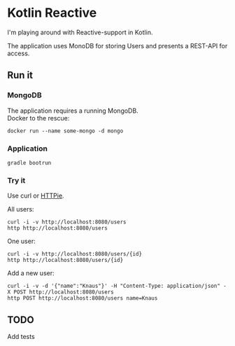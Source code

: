 # Kotlin Reactive
I'm playing around with Reactive-support in Kotlin.  

The application uses MonoDB for storing Users and presents a REST-API for access.

## Run it
### MongoDB
The application requires a running MongoDB.  
Docker to the rescue:

    docker run --name some-mongo -d mongo

### Application
    gradle bootrun 

### Try it
Use curl or [HTTPie](https://httpie.org/).

All users:

    curl -i -v http://localhost:8080/users
    http http://localhost:8080/users

One user:

    curl -i -v http://localhost:8080/users/{id}
    http http://localhost:8080/users/{id}

Add a new user:

    curl -i -v -d '{"name":"Knaus"}' -H "Content-Type: application/json" -X POST http://localhost:8080/users
    http POST http://localhost:8080/users name=Knaus 

## TODO
Add tests